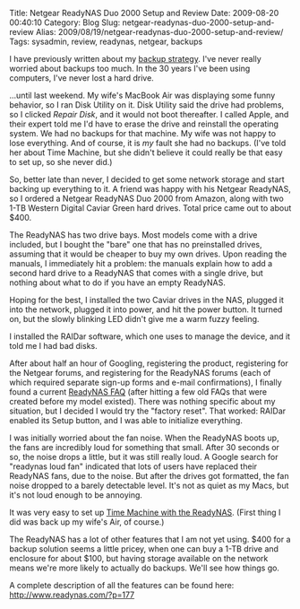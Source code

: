 Title: Netgear ReadyNAS Duo 2000 Setup and Review
Date: 2009-08-20 00:40:10
Category: Blog
Slug: netgear-readynas-duo-2000-setup-and-review
Alias: 2009/08/19/netgear-readynas-duo-2000-setup-and-review/
Tags: sysadmin, review, readynas, netgear, backups


I have previously written about my [backup strategy](http://undefinedvalue.com/2007/10/26/backups). I've never really worried about backups too much. In the 30 years I've been using computers, I've never lost a hard drive.

...until last weekend. My wife's MacBook Air was displaying some funny behavior, so I ran Disk Utility on it. Disk Utility said the drive had problems, so I clicked *Repair Disk*, and it would not boot thereafter. I called Apple, and their expert told me I'd have to erase the drive and reinstall the operating system. We had no backups for that machine. My wife was not happy to lose everything. And of course, it is *my* fault she had no backups. (I've told her about Time Machine, but she didn't believe it could really be that easy to set up, so she never did.)

So, better late than never, I decided to get some network storage and start backing up everything to it. A friend was happy with his Netgear ReadyNAS, so I ordered a Netgear ReadyNAS Duo 2000 from Amazon, along with two 1-TB Western Digital Caviar Green hard drives. Total price came out to about $400.

The ReadyNAS has two drive bays. Most models come with a drive included, but I bought the "bare" one that has no preinstalled drives, assuming that it would be cheaper to buy my own drives. Upon reading the manuals, I immediately hit a problem: the manuals explain how to add a second hard drive to a ReadyNAS that comes with a single drive, but nothing about what to do if you have an empty ReadyNAS.

Hoping for the best, I installed the two Caviar drives in the NAS, plugged it into the network, plugged it into power, and hit the power button. It turned on, but the slowly blinking LED didn't give me a warm fuzzy feeling.

I installed the RAIDar software, which one uses to manage the device, and it told me I had bad disks.

After about half an hour of Googling, registering the product, registering for the Netgear forums, and registering for the ReadyNAS forums (each of which required separate sign-up forms and e-mail confirmations), I finally found a current [ReadyNAS FAQ](http://www.readynas.com/forum/faq.php) (after hitting a few old FAQs that were created before my model existed). There was nothing specific about my situation, but I decided I would try the "factory reset". That worked: RAIDar enabled its Setup button, and I was able to initialize everything.

I was initially worried about the fan noise. When the ReadyNAS boots up, the fans are incredibly loud for something that small. After 30 seconds or so, the noise drops a little, but it was still really loud. A Google search for "readynas loud fan" indicated that lots of users have replaced their ReadyNAS fans, due to the noise. But after the drives got formatted, the fan noise dropped to a barely detectable level. It's not as quiet as my Macs, but it's not loud enough to be annoying.

It was very easy to set up [Time Machine with the ReadyNAS](http://www.readynas.com/?p=1097). (First thing I did was back up my wife's Air, of course.)

The ReadyNAS has a lot of other features that I am not yet using. $400 for a backup solution seems a little pricey, when one can buy a 1-TB drive and enclosure for about $100, but having storage available on the network means we're more likely to actually do backups. We'll see how things go.

A complete description of all the features can be found here: http://www.readynas.com/?p=177
